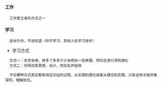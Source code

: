 

#### 工作
```text
  工作是立身的方式之一
```

#### 学习
```text
  逆水行舟，不进则退（你不学习，其他人在学习进步）  
```
- 学习方式
```text
  方式一：先学会用，用多了多多少少会明白一些原理，然后在进行深究细化
  方式二：先明白其思想、设计、然后在开始用
  
  不论哪种方式其实都有相互印证的过程，从实践到理论或者从理论到实践，只有这样才能印象深刻，理解到位。
```

